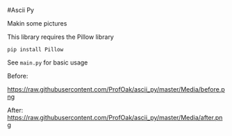 #Ascii Py

Makin some pictures

This library requires the Pillow library

`pip install Pillow`

See `main.py` for basic usage

Before:

https://raw.githubusercontent.com/ProfOak/ascii_py/master/Media/before.png

After:
https://raw.githubusercontent.com/ProfOak/ascii_py/master/Media/after.png
